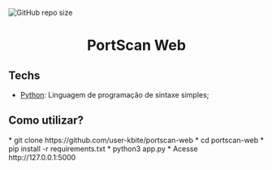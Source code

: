 ![GitHub repo size](https://img.shields.io/github/repo-size/user-kbite/portscan-web)

<h1 align="center">PortScan Web</h1>

## Techs

* [Python](https://www.python.org/): Linguagem de programação de sintaxe simples;

## Como utilizar?

<div>
* git clone https://github.com/user-kbite/portscan-web
* cd portscan-web
* pip install -r requirements.txt
* python3 app.py
* Acesse http://127.0.0.1:5000
</div>
